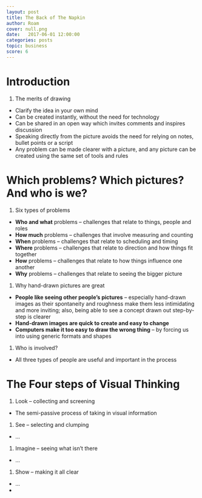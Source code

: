 ```yaml
---
layout: post
title: The Back of The Napkin
author: Roam
cover: null.png
date:   2017-06-01 12:00:00
categories: posts
topic: business
score: 6
---
```


# Introduction

1.  The merits of drawing
-   Clarify the idea in your own mind
-   Can be created instantly, without the need for technology
-   Can be shared in an open way which invites comments and inspires
    discussion
-   Speaking directly from the picture avoids the need for relying on
    notes, bullet points or a script
-   Any problem can be made clearer with a picture, and any picture can
    be created using the same set of tools and rules

# Which problems? Which pictures? And who is we?

1.  Six types of problems
-   **Who and what** problems – challenges that relate
    to things, people and roles
-   **How much** problems – challenges that involve measuring and
    counting
-   **When** problems – challenges that relate to scheduling and timing
-   **Where** problems – challenges that relate to direction and how
    things fit together
-   **How** problems – challenges that relate to how things influence
    one another
-   **Why** problems – challenges that relate to seeing the bigger
    picture

1.  Why hand-drawn pictures are great
-   **People like seeing other people’s pictures** – especially
    hand-drawn images as their spontaneity and roughness make them less
    intimidating and more inviting; also, being able to see a concept
    drawn out step-by-step is clearer
-   **Hand-drawn images are quick to create and easy to change**
-   **Computers make it too easy to draw the wrong thing** – by forcing
    us into using generic formats and shapes

1.  Who is involved?
-   All three types of people are useful
    and important in the process

# The Four steps of Visual Thinking

1.  Look – collecting and screening
-   The semi-passive process of taking in visual information
1.  See – selecting and clumping
-   …
1.  Imagine – seeing what isn’t there
-   …
1.  Show – making it all clear
-   …
-   